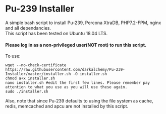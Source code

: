 Pu-239 Installer
==============

A simple bash script to install Pu-239, Percona XtraDB, PHP7.2-FPM, nginx and all dependancies.  
This script has been tested on Ubuntu 18.04 LTS.

#### Please log in as a non-privileged user(NOT root) to run this script.

To use:

```
wget --no-check-certificate https://raw.githubusercontent.com/darkalchemy/Pu-239-Installer/master/installer.sh -O installer.sh
chmod a+x installer.sh
nano installer.sh #edit the first few lines. Please remember pay attention to what you use as you will use these again.
sudo ./installer.sh
```

Also, note that since Pu-239 defaults to using the file system as cache, redis, memcached and apcu are not installed by this script.
